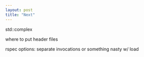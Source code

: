 ```yaml
---
layout: post
title: "Next"
---
```

std::complex

where to put header files

rspec options: separate invocations or something nasty w/ load
